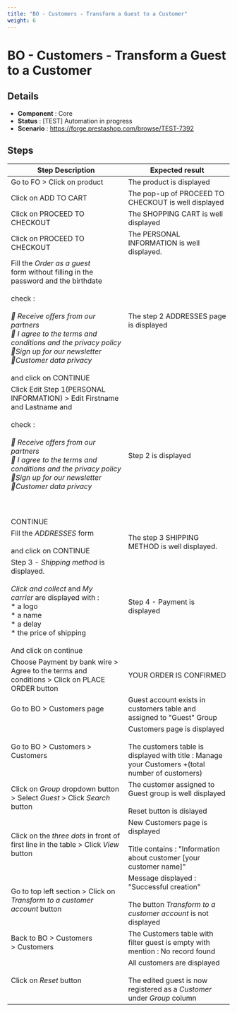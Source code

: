 ```yaml
---
title: "BO - Customers - Transform a Guest to a Customer"
weight: 6
---
```


# BO - Customers - Transform a Guest to a Customer
## Details
* **Component** : Core
* **Status** : [TEST] Automation in progress
* **Scenario** : https://forge.prestashop.com/browse/TEST-7392

## Steps
| Step Description | Expected result |
| ----- | ----- |
| Go to FO > Click on product | The product is displayed |
| Click on ADD TO CART | The pop-up of PROCEED TO CHECKOUT is well displayed |
| Click on PROCEED TO CHECKOUT | The SHOPPING CART is well displayed |
| Click on PROCEED TO CHECKOUT | The PERSONAL INFORMATION is well displayed. |
| Fill the *Order as a guest* form without filling in the password and the birthdate<br><br>check :<br><br>_ Receive offers from our partners_<br>_ I agree to the terms and conditions and the privacy policy_<br>_Sign up for our newsletter_<br>_Customer data privacy_<br><br>and click on CONTINUE | The step 2 ADDRESSES page is displayed |
| Click Edit Step 1(PERSONAL INFORMATION) > Edit Firstname and Lastname and<br><br>check :<br><br>_ Receive offers from our partners_<br>_ I agree to the terms and conditions and the privacy policy_<br>_Sign up for our newsletter_<br>_Customer data privacy_<br><br> <br><br>CONTINUE | Step 2 is displayed |
| Fill the *ADDRESSES* form<br><br>and click on CONTINUE | The step 3 SHIPPING METHOD is well displayed. |
| Step 3 - *Shipping method* is displayed.<br><br>_Click and collect_ and _My carrier_ are displayed with :<br> * a logo<br> * a name<br> * a delay<br> * the price of shipping<br><br>And click on continue | Step 4 - Payment is displayed |
| Choose Payment by bank wire > Agree to the terms and conditions > Click on PLACE ORDER button | YOUR ORDER IS CONFIRMED |
| Go to BO > Customers page | Guest account exists in customers table and assigned to "Guest" Group |
| Go to BO > Customers > Customers | Customers page is displayed<br><br>The customers table is displayed with title : Manage your Customers +(total number of customers) |
| Click on *Group* dropdown button > Select *Guest* > Click *Search* button | The customer assigned to Guest group is well displayed<br><br>Reset button is dislayed |
| Click on the *three dots* in front of first line in the table > Click *View* button | New Customers page is displayed<br><br>Title contains : "Information about customer [your customer name]" |
| Go to top left section > Click on *Transform to a customer account* button | Message displayed : "Successful creation"<br><br>The button *Transform to a customer account* is not displayed |
| Back to BO > Customers > Customers | The Customers table with filter guest is empty with mention : No record found |
| Click on *Reset* button | All customers are displayed<br><br>The edited guest is now registered as a *Customer* under *Group* column |
